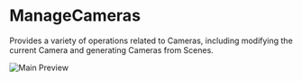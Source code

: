 # ManageCameras
Provides a variety of operations related to Cameras, including modifying the current Camera and generating Cameras from Scenes.

![Main Preview](https://formit3d.github.io/ManageCameras/preview.png)

